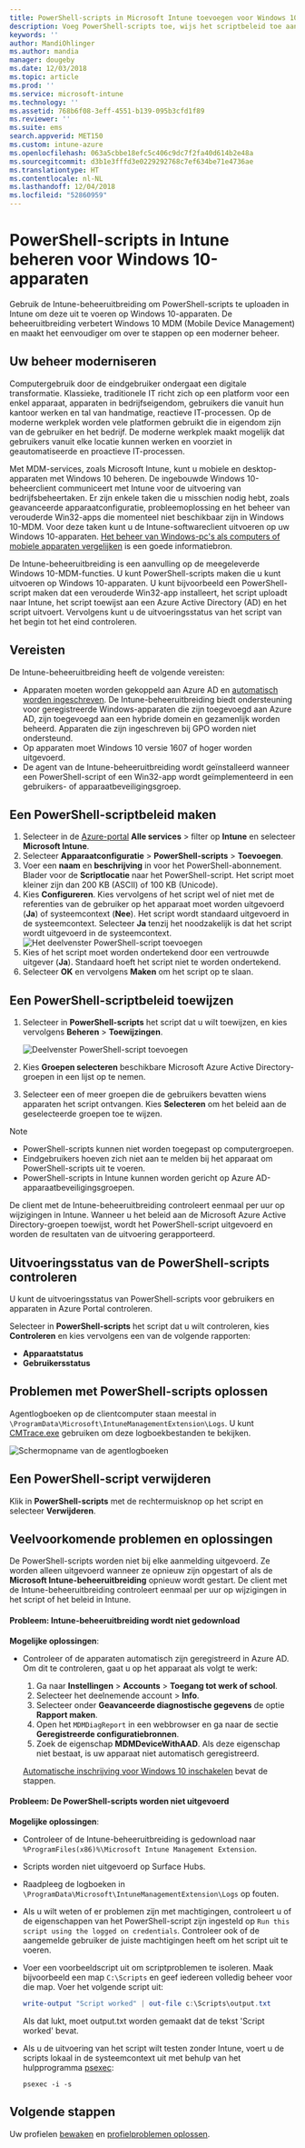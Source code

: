 ```yaml
---
title: PowerShell-scripts in Microsoft Intune toevoegen voor Windows 10-apparaten - Azure | Microsoft Docs
description: Voeg PowerShell-scripts toe, wijs het scriptbeleid toe aan Azure Active Directory-groepen, gebruik rapporten om de scripts te controleren en zie de stappen om scripts te verwijderen die u toevoegt op Windows 10-apparaten in Microsoft Intune. Zie ook enkele veelvoorkomende problemen en oplossingen.
keywords: ''
author: MandiOhlinger
ms.author: mandia
manager: dougeby
ms.date: 12/03/2018
ms.topic: article
ms.prod: ''
ms.service: microsoft-intune
ms.technology: ''
ms.assetid: 768b6f08-3eff-4551-b139-095b3cfd1f89
ms.reviewer: ''
ms.suite: ems
search.appverid: MET150
ms.custom: intune-azure
ms.openlocfilehash: 063a5cbbe18efc5c406c9dc7f2fa40d614b2e48a
ms.sourcegitcommit: d3b1e3fffd3e0229292768c7ef634be71e4736ae
ms.translationtype: HT
ms.contentlocale: nl-NL
ms.lasthandoff: 12/04/2018
ms.locfileid: "52860959"
---
```

# <a name="manage-powershell-scripts-in-intune-for-windows-10-devices"></a>PowerShell-scripts in Intune beheren voor Windows 10-apparaten

Gebruik de Intune-beheeruitbreiding om PowerShell-scripts te uploaden in Intune om deze uit te voeren op Windows 10-apparaten. De beheeruitbreiding verbetert Windows 10 MDM (Mobile Device Management) en maakt het eenvoudiger om over te stappen op een moderner beheer.

## <a name="moving-to-modern-management"></a>Uw beheer moderniseren

Computergebruik door de eindgebruiker ondergaat een digitale transformatie. Klassieke, traditionele IT richt zich op een platform voor een enkel apparaat, apparaten in bedrijfseigendom, gebruikers die vanuit hun kantoor werken en tal van handmatige, reactieve IT-processen. Op de moderne werkplek worden vele platformen gebruikt die in eigendom zijn van de gebruiker en het bedrijf. De moderne werkplek maakt mogelijk dat gebruikers vanuit elke locatie kunnen werken en voorziet in geautomatiseerde en proactieve IT-processen.

Met MDM-services, zoals Microsoft Intune, kunt u mobiele en desktop-apparaten met Windows 10 beheren. De ingebouwde Windows 10-beheerclient communiceert met Intune voor de uitvoering van bedrijfsbeheertaken. Er zijn enkele taken die u misschien nodig hebt, zoals geavanceerde apparaatconfiguratie, probleemoplossing en het beheer van verouderde Win32-apps die momenteel niet beschikbaar zijn in Windows 10-MDM. Voor deze taken kunt u de Intune-softwareclient uitvoeren op uw Windows 10-apparaten. [Het beheer van Windows-pc's als computers of mobiele apparaten vergelijken](pc-management-comparison.md) is een goede informatiebron.

De Intune-beheeruitbreiding is een aanvulling op de meegeleverde Windows 10-MDM-functies. U kunt PowerShell-scripts maken die u kunt uitvoeren op Windows 10-apparaten. U kunt bijvoorbeeld een PowerShell-script maken dat een verouderde Win32-app installeert, het script uploadt naar Intune, het script toewijst aan een Azure Active Directory (AD) en het script uitvoert. Vervolgens kunt u de uitvoeringsstatus van het script van het begin tot het eind controleren.

## <a name="prerequisites"></a>Vereisten

De Intune-beheeruitbreiding heeft de volgende vereisten:

- Apparaten moeten worden gekoppeld aan Azure AD en [automatisch worden ingeschreven](windows-enroll.md#enable-windows-10-automatic-enrollment). De Intune-beheeruitbreiding biedt ondersteuning voor geregistreerde Windows-apparaten die zijn toegevoegd aan Azure AD, zijn toegevoegd aan een hybride domein en gezamenlijk worden beheerd. Apparaten die zijn ingeschreven bij GPO worden niet ondersteund.
- Op apparaten moet Windows 10 versie 1607 of hoger worden uitgevoerd.
- De agent van de Intune-beheeruitbreiding wordt geïnstalleerd wanneer een PowerShell-script of een Win32-app wordt geïmplementeerd in een gebruikers- of apparaatbeveiligingsgroep.

## <a name="create-a-powershell-script-policy"></a>Een PowerShell-scriptbeleid maken 

1. Selecteer in de [Azure-portal](https://portal.azure.com) **Alle services** > filter op **Intune** en selecteer **Microsoft Intune**.
2. Selecteer **Apparaatconfiguratie** > **PowerShell-scripts** > **Toevoegen**.
3. Voer een **naam** en **beschrijving** in voor het PowerShell-abonnement. Blader voor de **Scriptlocatie** naar het PowerShell-script. Het script moet kleiner zijn dan 200 KB (ASCII) of 100 KB (Unicode).
4. Kies **Configureren**. Kies vervolgens of het script wel of niet met de referenties van de gebruiker op het apparaat moet worden uitgevoerd (**Ja**) of systeemcontext (**Nee**). Het script wordt standaard uitgevoerd in de systeemcontext. Selecteer **Ja** tenzij het noodzakelijk is dat het script wordt uitgevoerd in de systeemcontext. 
  ![Het deelvenster PowerShell-script toevoegen](./media/mgmt-extension-add-script.png)
5. Kies of het script moet worden ondertekend door een vertrouwde uitgever (**Ja**). Standaard hoeft het script niet te worden ondertekend. 
6. Selecteer **OK** en vervolgens **Maken** om het script op te slaan.

## <a name="assign-a-powershell-script-policy"></a>Een PowerShell-scriptbeleid toewijzen

1. Selecteer in **PowerShell-scripts** het script dat u wilt toewijzen, en kies vervolgens **Beheren** > **Toewijzingen**.

    ![Deelvenster PowerShell-script toevoegen](./media/mgmt-extension-assignments.png)

2. Kies **Groepen selecteren** beschikbare Microsoft Azure Active Directory-groepen in een lijst op te nemen. 
3. Selecteer een of meer groepen die de gebruikers bevatten wiens apparaten het script ontvangen. Kies **Selecteren** om het beleid aan de geselecteerde groepen toe te wijzen.

> [!NOTE]
> - PowerShell-scripts kunnen niet worden toegepast op computergroepen.
> - Eindgebruikers hoeven zich niet aan te melden bij het apparaat om PowerShell-scripts uit te voeren.
> - PowerShell-scripts in Intune kunnen worden gericht op Azure AD-apparaatbeveiligingsgroepen.

De client met de Intune-beheeruitbreiding controleert eenmaal per uur op wijzigingen in Intune. Wanneer u het beleid aan de Microsoft Azure Active Directory-groepen toewijst, wordt het PowerShell-script uitgevoerd en worden de resultaten van de uitvoering gerapporteerd.

## <a name="monitor-run-status-for-powershell-scripts"></a>Uitvoeringsstatus van de PowerShell-scripts controleren

U kunt de uitvoeringsstatus van PowerShell-scripts voor gebruikers en apparaten in Azure Portal controleren.

Selecteer in **PowerShell-scripts** het script dat u wilt controleren, kies **Controleren** en kies vervolgens een van de volgende rapporten:

- **Apparaatstatus**
- **Gebruikersstatus**

## <a name="troubleshoot-powershell-scripts"></a>Problemen met PowerShell-scripts oplossen

Agentlogboeken op de clientcomputer staan meestal in `\ProgramData\Microsoft\IntuneManagementExtension\Logs`. U kunt [CMTrace.exe](https://docs.microsoft.com/sccm/core/support/tools) gebruiken om deze logboekbestanden te bekijken. 

![Schermopname van de agentlogboeken](./media/apps-win32-app-10.png)  

## <a name="delete-a-powershell-script"></a>Een PowerShell-script verwijderen

Klik in **PowerShell-scripts** met de rechtermuisknop op het script en selecteer **Verwijderen**.

## <a name="common-issues-and-resolutions"></a>Veelvoorkomende problemen en oplossingen

De PowerShell-scripts worden niet bij elke aanmelding uitgevoerd. Ze worden alleen uitgevoerd wanneer ze opnieuw zijn opgestart of als de **Microsoft Intune-beheeruitbreiding** opnieuw wordt gestart. De client met de Intune-beheeruitbreiding controleert eenmaal per uur op wijzigingen in het script of het beleid in Intune.

#### <a name="issue-intune-management-extension-doesnt-download"></a>Probleem: Intune-beheeruitbreiding wordt niet gedownload

**Mogelijke oplossingen**:

- Controleer of de apparaten automatisch zijn geregistreerd in Azure AD. Om dit te controleren, gaat u op het apparaat als volgt te werk: 

  1. Ga naar **Instellingen** > **Accounts** > **Toegang tot werk of school**.
  2. Selecteer het deelnemende account > **Info**.
  3. Selecteer onder **Geavanceerde diagnostische gegevens** de optie **Rapport maken**.
  4. Open het `MDMDiagReport` in een webbrowser en ga naar de sectie **Geregistreerde configuratiebronnen**.
  5. Zoek de eigenschap **MDMDeviceWithAAD**. Als deze eigenschap niet bestaat, is uw apparaat niet automatisch geregistreerd.

    [Automatische inschrijving voor Windows 10 inschakelen](windows-enroll.md#enable-windows-10-automatic-enrollment) bevat de stappen.

#### <a name="issue-the-powershell-scripts-do-not-run"></a>Probleem: De PowerShell-scripts worden niet uitgevoerd

**Mogelijke oplossingen**:

- Controleer of de Intune-beheeruitbreiding is gedownload naar `%ProgramFiles(x86)%\Microsoft Intune Management Extension`.
- Scripts worden niet uitgevoerd op Surface Hubs.
- Raadpleeg de logboeken in `\ProgramData\Microsoft\IntuneManagementExtension\Logs` op fouten.
- Als u wilt weten of er problemen zijn met machtigingen, controleert u of de eigenschappen van het PowerShell-script zijn ingesteld op `Run this script using the logged on credentials`. Controleer ook of de aangemelde gebruiker de juiste machtigingen heeft om het script uit te voeren.
- Voer een voorbeeldscript uit om scriptproblemen te isoleren. Maak bijvoorbeeld een map `C:\Scripts` en geef iedereen volledig beheer voor die map. Voer het volgende script uit:

  ```powershell
  write-output "Script worked" | out-file c:\Scripts\output.txt
  ```

  Als dat lukt, moet output.txt worden gemaakt dat de tekst 'Script worked' bevat.

- Als u de uitvoering van het script wilt testen zonder Intune, voert u de scripts lokaal in de systeemcontext uit met behulp van het hulpprogramma [psexec](https://docs.microsoft.com/sysinternals/downloads/psexec):

  `psexec -i -s`

## <a name="next-steps"></a>Volgende stappen

Uw profielen [bewaken](device-profile-monitor.md) en [profielproblemen oplossen](device-profile-troubleshoot.md).
